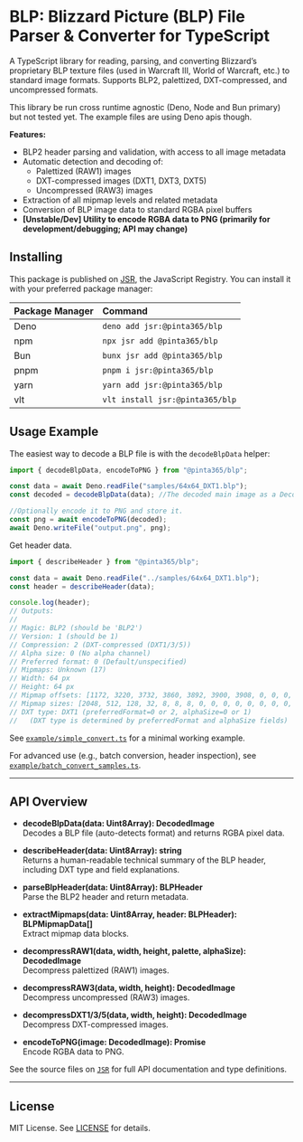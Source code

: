 # BLP: Blizzard Picture (BLP) File Parser & Converter for TypeScript

A TypeScript library for reading, parsing, and converting Blizzard’s proprietary BLP texture files (used in Warcraft III, World of Warcraft, etc.) to
standard image formats. Supports BLP2, palettized, DXT-compressed, and uncompressed formats.

This library be run cross runtime agnostic (Deno, Node and Bun primary) but not tested yet. The example files are using Deno apis though.

**Features:**

- BLP2 header parsing and validation, with access to all image metadata
- Automatic detection and decoding of:
  - Palettized (RAW1) images
  - DXT-compressed images (DXT1, DXT3, DXT5)
  - Uncompressed (RAW3) images
- Extraction of all mipmap levels and related metadata
- Conversion of BLP image data to standard RGBA pixel buffers
- **[Unstable/Dev] Utility to encode RGBA data to PNG (primarily for development/debugging; API may change)**

## Installing

This package is published on [JSR](https://jsr.io/@pinta365/blp), the JavaScript Registry. You can install it with your preferred package manager:

| Package Manager | Command                               |
| :-------------- | :------------------------------------ |
| Deno            | `deno add jsr:@pinta365/blp`            |
| npm             | `npx jsr add @pinta365/blp`             |
| Bun             | `bunx jsr add @pinta365/blp`            |
| pnpm            | `pnpm i jsr:@pinta365/blp`              |
| yarn            | `yarn add jsr:@pinta365/blp`            |
| vlt             | `vlt install jsr:@pinta365/blp`         |

## Usage Example

The easiest way to decode a BLP file is with the `decodeBlpData` helper:

```ts
import { decodeBlpData, encodeToPNG } from "@pinta365/blp";

const data = await Deno.readFile("samples/64x64_DXT1.blp");
const decoded = decodeBlpData(data); //The decoded main image as a DecodedImage (RGBA pixel data).

//Optionally encode it to PNG and store it.
const png = await encodeToPNG(decoded);
await Deno.writeFile("output.png", png);
```

Get header data.

```ts
import { describeHeader } from "@pinta365/blp";

const data = await Deno.readFile("../samples/64x64_DXT1.blp");
const header = describeHeader(data);

console.log(header);
// Outputs:
//
// Magic: BLP2 (should be 'BLP2')
// Version: 1 (should be 1)
// Compression: 2 (DXT-compressed (DXT1/3/5))
// Alpha size: 0 (No alpha channel)
// Preferred format: 0 (Default/unspecified)
// Mipmaps: Unknown (17)
// Width: 64 px
// Height: 64 px
// Mipmap offsets: [1172, 3220, 3732, 3860, 3892, 3900, 3908, 0, 0, 0, 0, 0, 0, 0, 0, 0]
// Mipmap sizes: [2048, 512, 128, 32, 8, 8, 8, 0, 0, 0, 0, 0, 0, 0, 0, 0]
// DXT type: DXT1 (preferredFormat=0 or 2, alphaSize=0 or 1)
//   (DXT type is determined by preferredFormat and alphaSize fields)
```

See [`example/simple_convert.ts`](example/simple_convert.ts) for a minimal working example.

For advanced use (e.g., batch conversion, header inspection), see [`example/batch_convert_samples.ts`](example/batch_convert_samples.ts).

---

## API Overview

- **decodeBlpData(data: Uint8Array): DecodedImage**\
  Decodes a BLP file (auto-detects format) and returns RGBA pixel data.

- **describeHeader(data: Uint8Array): string**\
  Returns a human-readable technical summary of the BLP header, including DXT type and field explanations.

- **parseBlpHeader(data: Uint8Array): BLPHeader**\
  Parse the BLP2 header and return metadata.

- **extractMipmaps(data: Uint8Array, header: BLPHeader): BLPMipmapData[]**\
  Extract mipmap data blocks.

- **decompressRAW1(data, width, height, palette, alphaSize): DecodedImage**\
  Decompress palettized (RAW1) images.

- **decompressRAW3(data, width, height): DecodedImage**\
  Decompress uncompressed (RAW3) images.

- **decompressDXT1/3/5(data, width, height): DecodedImage**\
  Decompress DXT-compressed images.

- **encodeToPNG(image: DecodedImage): Promise<Uint8Array>**\
  Encode RGBA data to PNG.

See the source files on [`JSR`](https://jsr.io/@pinta365/blp/doc) for full API documentation and type definitions.

---

## License

MIT License. See [LICENSE](LICENSE) for details.
